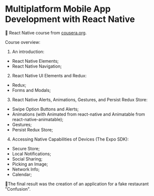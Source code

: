 # Multiplatform Mobile App Development with React Native

📱 React Native course from [cousera.org](https://www.coursera.org/learn/react-native/home/welcome).

Course overview:
1. An introduction:
- React Native Elements;
- React Native Navigation;

2. React Native UI Elements and Redux:
- Redux;
- Forms and Modals;

3. React Native Alerts, Animations, Gestures, and Persist Redux Store:
- Swipe Option Buttons and Alerts;
- Animations (with Animated from react-native and Animatable from react-native-animatable);
- Gestures;
- Persist Redux Store;

4. Accessing Native Capabilities of Devices (The Expo SDK):
- Secure Store;
- Local Notifications;
- Social Sharing;
- Picking an Image;
- Network Info;
- Calendar; 

🍴The final result was the creation of an application for a fake restaurant "Confusion".
